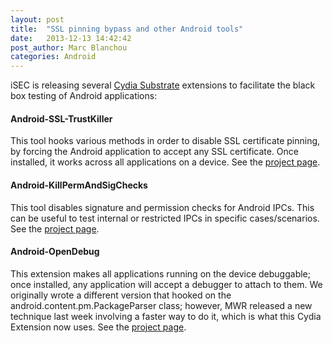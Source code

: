 ```yaml
---
layout: post
title:  "SSL pinning bypass and other Android tools"
date:   2013-12-13 14:42:42
post_author: Marc Blanchou
categories: Android
---
```


iSEC is releasing several [Cydia Substrate][cydia-url] extensions to
facilitate the black box testing of Android applications:

#### Android-SSL-TrustKiller

This tool hooks various methods in order to disable SSL certificate pinning,
by forcing the Android application to accept any SSL certificate. Once
installed, it works across all applications on a device. See the [project
page][trustkiller].

#### Android-KillPermAndSigChecks

This tool disables signature and permission checks for Android IPCs. This can
be useful to test internal or restricted IPCs in specific cases/scenarios. See
the [project page][KillPermAndSigChecks].


#### Android-OpenDebug

This extension makes all applications running on the device debuggable; once
installed, any application will accept a debugger to attach to them. We
originally wrote a different version that hooked on the
android.content.pm.PackageParser class; however, MWR released a new technique
last week involving a faster way to do it, which is what this Cydia Extension
now uses. See the [project page][Android-OpenDebug].


[Android-OpenDebug]: https://github.com/iSECPartners/Android-OpenDebug
[KillPermAndSigChecks]: https://github.com/iSECPartners/Android-KillPermAndSigChecks
[trustkiller]: https://github.com/iSECPartners/Android-SSL-TrustKiller
[cydia-url]: http://www.cydiasubstrate.com/
